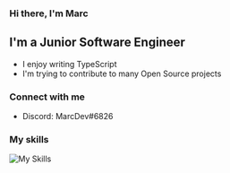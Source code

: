 ### Hi there, I'm Marc

## I'm a Junior Software Engineer

- I enjoy writing TypeScript
- I'm trying to contribute to many Open Source projects

### Connect with me

- Discord: MarcDev#6826


### My skills

![My Skills](https://skillicons.dev/icons?i=discord)
